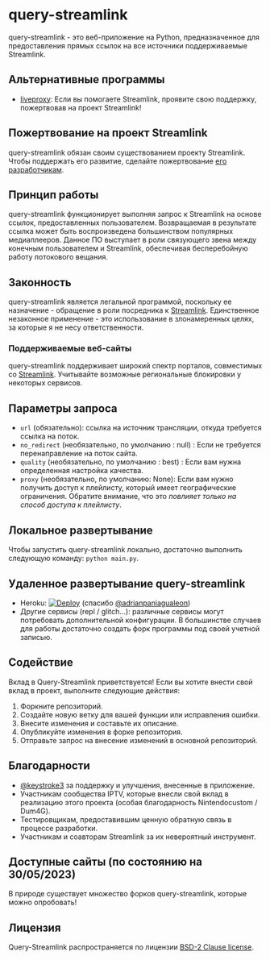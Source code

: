 # query-streamlink

query-streamlink - это веб-приложение на Python, предназначенное для предоставления прямых ссылок на все источники поддерживаемые Streamlink.

## Альтернативные программы

- [liveproxy](https://github.com/back-to/liveproxy): Если вы помогаете Streamlink, проявите свою поддержку, пожертвовав на проект Streamlink!

## Пожертвование на проект Streamlink

query-streamlink обязан своим существованием проекту Streamlink. Чтобы поддержать его развитие, сделайте пожертвование [его разработчикам](https://streamlink.github.io/donate.html).

## Принцип работы

query-streamlink функционирует выполняя запрос к Streamlink на основе ссылок, предоставленных пользователем. Возвращаемая в результате ссылка может быть воспроизведена большинством популярных медиаплееров. Данное ПО выступает в роли связующего звена между конечным пользователем и Streamlink, обеспечивая бесперебойную работу потокового вещания.

## Законность

query-streamlink является легальной программой, поскольку ее назначение - обращение в роли посредника к [Streamlink](https://github.com/streamlink/streamlink). Единственное незаконное применение - это использование в злонамеренных целях, за которые я не несу ответственности.

### Поддерживаемые веб-сайты

query-streamlink поддерживает широкий спектр порталов, совместимых со [Streamlink](https://streamlink.github.io/plugin_matrix.html). Учитывайте возможные региональные блокировки у некоторых сервисов.

## Параметры запроса

- `url` (обязательно): ссылка на источник трансляции, откуда требуется ссылка на поток.
- `no_redirect` (необязательно, по умолчанию : null) : Если не требуется перенаправление на поток сайта.
- `quality` (необязательно, по умолчанию : best) : Если вам нужна определенная настройка качества.
- `proxy` (необязательно, по умолчанию: None): Если вам нужно получить доступ к плейлисту, который имеет географические ограничения. Обратите внимание, что это *повлияет только на способ доступа к плейлисту*.

## Локальное развертывание

Чтобы запустить query-streamlink локально, достаточно выполнить следующую команду: `python main.py`.

## Удаленное развертывание query-streamlink

- Heroku: [![Deploy](https://www.herokucdn.com/deploy/button.svg)](https://dashboard.heroku.com/new?template=https%3A%2F%2Fgithub.com%2FBellezaEmporium%2Fquery-streamlink) (спасибо [@adrianpaniagualeon](https://github.com/adrianpaniagualeon))
- Другие сервисы (repl / glitch...): различные сервисы могут потребовать дополнительной конфигурации. В большинстве случаев для работы достаточно создать форк программы под своей учетной записью.

## Содействие

Вклад в Query-Streamlink приветствуется! Если вы хотите внести свой вклад в проект, выполните следующие действия:

1. Форкните репозиторий.
2. Создайте новую ветку для вашей функции или исправления ошибки.
3. Внесите изменения и составьте их описание.
4. Опубликуйте изменения в форке репозитория.
5. Отправьте запрос на внесение изменений в основной репозиторий.

## Благодарности

- [@keystroke3](https://github.com/keystroke3) за поддержку и улучшения, внесенные в приложение.
- Участникам сообщества IPTV, которые внесли свой вклад в реализацию этого проекта (особая благодарность Nintendocustom / Dum4G).
- Тестировщикам, предоставившим ценную обратную связь в процессе разработки.
- Участникам и соавторам Streamlink за их невероятный инструмент.

## Доступные сайты (по состоянию на 30/05/2023)

В природе существует множество форков query-streamlink, которые можно опробовать!

## Лицензия

Query-Streamlink распространяется по лицензии [BSD-2 Clause license](./LICENSE).
